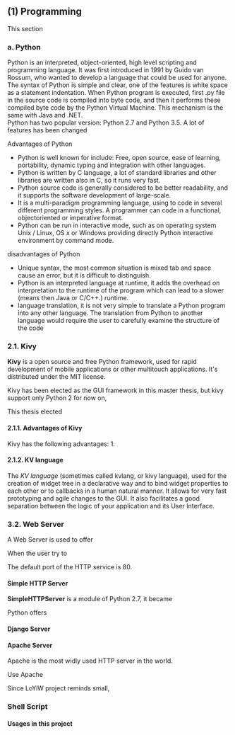 ## (1) Programming
This section 

### a. Python

Python is an interpreted, object-oriented, high level scripting and programming language. It was first introduced in 1991 by Guido van Rossum, who wanted to develop a language that could be used for anyone. The syntax of Python is simple and clear, one of the features is white space as a statement indentation. When Python program is executed, first .py file in the source code is compiled into byte code, and then it performs these compiled byte code by the Python Virtual Machine. This mechanism is the same with Java and .NET.   
Python has two popular version: Python 2.7 and Python 3.5. A lot of features has been changed  

Advantages of  Python  
* Python is well known for include: Free, open source, ease of learning, portability, dynamic typing and integration with other languages.  
* Python is written by C language, a lot of standard libraries and other libraries are written also in C, so it runs very fast.
* Python source code is generally considered to be better readability, and it supports the software development of large-scale.  
* It is a multi-paradigm programming language, using to code in several different programming styles. A programmer can code in a functional, objectoriented or imperative format.   
* Python can be run in interactive mode, such as on operating system Unix / Linux, OS x or Windows providing directly Python interactive environment by command mode. 


disadvantages of Python  
* Unique syntax, the most common situation is mixed tab and space cause an error, but it is difficult to distinguish. 
* Python is an interpreted language at runtime, it adds the overhead on interpretation to the runtime of the program which can lead
to a slower (means then Java or C/C++.) runtime.  
* language translation,  it is not very simple to translate a Python program into any other language. The translation from Python to another language would require the user to carefully examine the structure of the code







### 2.1. Kivy
**Kivy** is a open source and free Python framework, used for rapid development of mobile applications or other multitouch applications. It's distributed under the MIT license.

Kivy has been elected as the GUI framework in this master thesis, but kivy support only Python 2 for now on, 

This thesis elected 

#### 2.1.1. Advantages of Kivy
Kivy has the following advantages:
1. 

#### 2.1.2. KV language
The _KV language_ (sometimes called kvlang, or kivy language), used for the creation of widget tree in a declarative way and to bind widget properties to each other or to callbacks in a human natural manner. It allows for very fast prototyping and agile changes to the GUI. It also facilitates a good separation between the logic of your application and its User Interface.

### 3.2. Web Server

A Web Server is used to offer 

When the user try to 

The default port of the HTTP service is 80. 

#### Simple HTTP Server

**SimpleHTTPServer** is a module of Python 2.7, it became 



Python offers 

#### Django Server


#### Apache Server

Apache is the most widly used HTTP server in the world.

Use Apache 

Since LoYiW project reminds small, 

### Shell Script

#### Usages in this project

